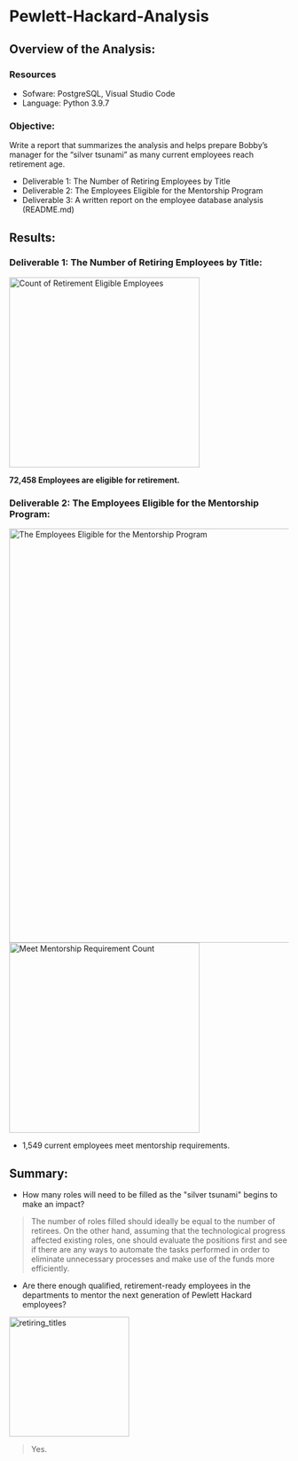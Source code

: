 # Pewlett-Hackard-Analysis

## Overview of the Analysis:

### Resources
- Sofware: PostgreSQL, Visual Studio Code
- Language: Python 3.9.7

### Objective: 

Write a report that summarizes the analysis and helps prepare Bobby’s manager for the “silver tsunami” as many current employees reach retirement age.

- Deliverable 1: The Number of Retiring Employees by Title
- Deliverable 2: The Employees Eligible for the Mentorship Program
- Deliverable 3: A written report on the employee database analysis (README.md)

## Results: 

### Deliverable 1: The Number of Retiring Employees by Title: 

<img width="343" alt="Count of Retirement Eligible Employees" src="https://user-images.githubusercontent.com/93845867/153809760-7f9e341b-d5df-436b-8865-a57f15044177.png">

**72,458 Employees are eligible for retirement.** 

### Deliverable 2: The Employees Eligible for the Mentorship Program:

<img width="747" alt="The Employees Eligible for the Mentorship Program" src="https://user-images.githubusercontent.com/93845867/153808867-e3d13953-9e3f-4c53-b6a4-223ae52adf66.png">

<img width="343" alt="Meet Mentorship Requirement Count" src="https://user-images.githubusercontent.com/93845867/153809181-206b83ea-0f6b-40f0-acad-f76ce1f9000d.png">


- 1,549 current employees meet mentorship requirements.

## Summary:

- How many roles will need to be filled as the "silver tsunami" begins to make an impact? 

>The number of roles filled should ideally be equal to the number of retirees. On the other hand, assuming that the technological progress affected existing roles, one should evaluate the positions first and see if there are any ways to automate the tasks performed in order to eliminate unnecessary processes and make use of the funds more efficiently. 

- Are there enough qualified, retirement-ready employees in the departments to mentor the next generation of Pewlett Hackard employees?

<img width="216" alt="retiring_titles" src="https://user-images.githubusercontent.com/93845867/153806419-2301ff7a-54e2-4e95-ad57-fd1831bf355f.png">

>Yes. 

